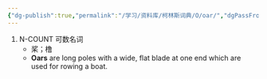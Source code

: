 ```yaml
---
{"dg-publish":true,"permalink":"/学习/资料库/柯林斯词典/O/oar/","dgPassFrontmatter":true}
---
```


1. N-COUNT 可数名词
	- 桨；橹
	- **Oars** are long poles with a wide, flat blade at one end which are used for rowing a boat.